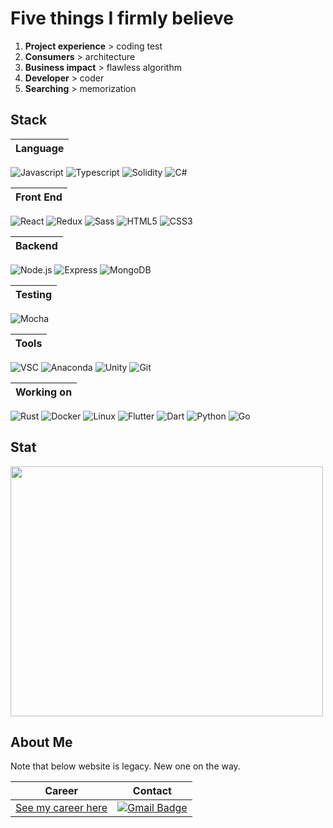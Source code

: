  # Five things I firmly believe
 
1. **Project experience** > coding test
1. **Consumers** > architecture
1. **Business impact** > flawless algorithm
1. **Developer** > coder
1. **Searching** > memorization

<div align="left">

 ## Stack
 
 |Language|
 |:------:|
 ![Javascript](https://img.shields.io/badge/Javascript-black?style=square&logo=Javascript&logoColor=white)  ![Typescript](https://img.shields.io/badge/Typescript-white?style=square&logo=Typescript&logoColor=black) ![Solidity](https://img.shields.io/badge/Solidity-white?style=square&logo=Solidity&logoColor=black)  ![C#](https://img.shields.io/badge/C%23-white?style=square&logo=C%23&logoColor=black)

|Front End|
|:-------:|
![React](https://img.shields.io/badge/React-white?style=square&logo=React&logoColor=black) ![Redux](https://img.shields.io/badge/Redux-white?style=square&logo=Redux&logoColor=black) ![Sass](https://img.shields.io/badge/Sass-white?style=square&logo=Sass&logoColor=black)
![HTML5](https://img.shields.io/badge/HTML-black?style=flat&logo=HTML5&logoColor=white) ![CSS3](https://img.shields.io/badge/CSS-black?style=square&logo=CSS3&logoColor=white) 

|Backend  |
|:-------:|
![Node.js](https://img.shields.io/badge/Node.js-white?style=square&logo=Javascript&logoColor=black) ![Express](https://img.shields.io/badge/Express-white?style=square&logo=Express&logoColor=black) ![MongoDB](https://img.shields.io/badge/MongoDB-white?style=square&logo=MongoDB&logoColor=black)
 
|Testing  |
|:-------:|
![Mocha](https://img.shields.io/badge/Mocha-white?style=square&logo=Mocha&logoColor=black)
 
|Tools    |
|:-------:|
![VSC](https://img.shields.io/badge/VScode-black?style=square&logo=VisualStudioCode&logoColor=white) ![Anaconda](https://img.shields.io/badge/Anaconda-black?style=square&logo=Anaconda&logoColor=white) ![Unity](https://img.shields.io/badge/Unity-black?style=square&logo=Unity&logoColor=white)
![Git](https://img.shields.io/badge/Git-black?style=square&logo=Git&logoColor=white)

 
|Working on|
|:--------:|
![Rust](https://img.shields.io/badge/Rust-white?style=square&logo=Rust&logoColor=black) ![Docker](https://img.shields.io/badge/Docker-white?style=square&logo=Docker&logoColor=black) ![Linux](https://img.shields.io/badge/Linux-white?style=square&logo=Linux&logoColor=black) 
 ![Flutter](https://img.shields.io/badge/Flutter-white?style=square&logo=Flutter&logoColor=black) ![Dart](https://img.shields.io/badge/dart-white?style=square&logo=dart&logoColor=black) 
![Python](https://img.shields.io/badge/Python-black?style=square&logo=Python&logoColor=white) ![Go](https://img.shields.io/badge/Go-black?style=square&logo=Go&logoColor=white)

## Stat
<a href="https://wakatime.com"><img src="https://wakatime.com/share/@developerasun/cff13d30-a0b0-4e6a-8f25-0c5bbc743349.png" width=500px height=400px/></a>
  
## About Me
Note that below website is legacy. New one on the way.
 
|Career|Contact|
|:-----:|:------:|
|[See my career here](https://bit.ly/hello_visitor)|[![Gmail Badge](https://img.shields.io/badge/Gmail-F05032?style=flat-square&logo=Gmail&logoColor=white&link=mailto:nellow1102@gmail.com)](mailto:nellow1102@gmail.com)|
  
</div>

  

